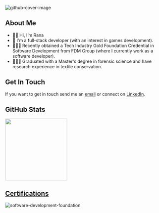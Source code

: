 ![github-cover-image](https://github.com/rtasalem/rtasalem/assets/127218837/78205206-f5cc-4fb9-a875-1942d41faf1d)
## About Me
- 👋🏽 Hi, I’m Rana
- 🚀 I'm a full-stack developer (with an interest in games development).
- 👩🏽‍💻 Recently obtained a Tech Industry Gold Foundation Credential in Software Development from FDM Group (where I currently work as a software developer).
- 👩🏽‍🎓 Graduated with a Master's degree in forensic science and have research experience in textile conservation.
## Get In Touch
If you want to get in touch send me an [email](ranatasalem@gmail.com) or connect on [LinkedIn](https://www.linkedin.com/in/ranatasalem/).
## GitHub Stats
<a href="https://github.com/rtasalem?tab=repositories">
  <img height=200 align="center" src="https://github-readme-stats.vercel.app/api/top-langs/?username=rtasalem&theme=shadow_blue&layout=compact" />
</a>

## [Certifications](https://www.credly.com/users/rana-salem.c96f78f5)
![software-development-foundation](https://github.com/rtasalem/rtasalem/assets/127218837/7ee0ce69-650e-4663-8864-25e2a2adabe0)
